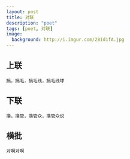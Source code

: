 ```yaml
---
layout: post
title: 对联
description: "poet"
tags: [poet, 对联]
image:
  background: http://i.imgur.com/28Id1fA.jpg
---
```


## 上联

`搞，搞毛，搞毛线，搞毛线球`

## 下联

`撸，撸管，撸管众，撸管众说`

## 横批

`对啊对啊`